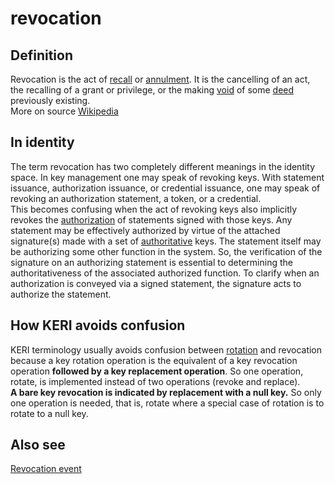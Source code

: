 # revocation
## Definition
Revocation is the act of [recall](https://en.wiktionary.org/wiki/recall) or [annulment](https://en.wikipedia.org/wiki/Annulment). It is the cancelling of an act, the recalling of a grant or privilege, or the making [void](https://en.wikipedia.org/wiki/Void_(law)) of some [deed](https://en.wikipedia.org/wiki/Deed) previously existing.  
More on source [Wikipedia](https://en.wikipedia.org/wiki/Revocation)

## In identity
The term revocation has two completely different meanings in the identity space. In key management one may speak of revoking keys. With statement issuance, authorization issuance, or credential issuance, one may speak of revoking an authorization statement, a token, or a credential.  
This becomes confusing when the act of revoking keys also implicitly revokes the [authorization](authorization) of statements signed with those keys. Any statement may be effectively authorized by virtue of the attached signature(s) made with a set of [authoritative](authoritative) keys. The statement itself may be authorizing some other function in the system. So, the verification of the signature on an authorizing statement is essential to determining the authoritativeness of the associated authorized function. To clarify when an authorization is conveyed via a signed statement, the signature acts to authorize the statement.

## How KERI avoids confusion
KERI terminology usually avoids confusion between [rotation](rotation) and revocation because a key rotation operation is the equivalent of a key revocation operation **followed by a key replacement operation**. So one operation, rotate, is implemented instead of two operations (revoke and replace).  
**A bare key revocation is indicated by replacement with a null key.** So only one operation is needed, that is, rotate where a special case of rotation is to rotate to a null key.

## Also see
[Revocation event](revocation-event)
